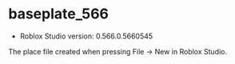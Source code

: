 # baseplate_566
* Roblox Studio version: 0.566.0.5660545

The place file created when pressing File -> New in Roblox Studio.
